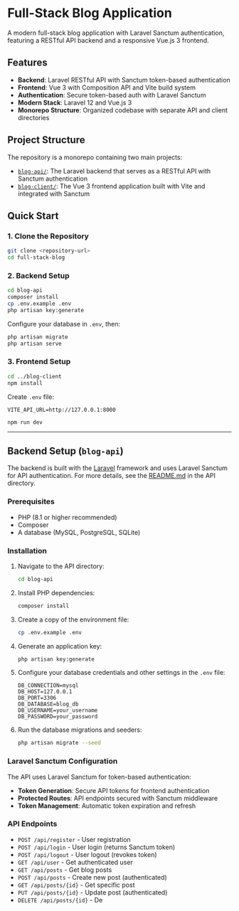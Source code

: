 # Full-Stack Blog Application

A modern full-stack blog application with Laravel Sanctum authentication, featuring a RESTful API backend and a responsive Vue.js 3 frontend.

## Features

- **Backend**: Laravel RESTful API with Sanctum token-based authentication
- **Frontend**: Vue 3 with Composition API and Vite build system
- **Authentication**: Secure token-based auth with Laravel Sanctum
- **Modern Stack**: Laravel 12 and Vue.js 3
- **Monorepo Structure**: Organized codebase with separate API and client directories

## Project Structure

The repository is a monorepo containing two main projects:

-   [`blog-api/`](blog-api/): The Laravel backend that serves as a RESTful API with Sanctum authentication
-   [`blog-client/`](blog-client/): The Vue 3 frontend application built with Vite and integrated with Sanctum

## Quick Start

### 1. Clone the Repository

```sh
git clone <repository-url>
cd full-stack-blog
```

### 2. Backend Setup

```sh
cd blog-api
composer install
cp .env.example .env
php artisan key:generate
```

Configure your database in `.env`, then:

```sh
php artisan migrate
php artisan serve
```

### 3. Frontend Setup

```sh
cd ../blog-client
npm install
```

Create `.env` file:
```env
VITE_API_URL=http://127.0.0.1:8000
```

```sh
npm run dev
```

---

## Backend Setup (`blog-api`)

The backend is built with the [Laravel](https://laravel.com/) framework and uses Laravel Sanctum for API authentication. For more details, see the [README.md](blog-api/README.md) in the API directory.

### Prerequisites

-   PHP (8.1 or higher recommended)
-   Composer
-   A database (MySQL, PostgreSQL, SQLite)

### Installation

1.  Navigate to the API directory:

    ```sh
    cd blog-api
    ```

2.  Install PHP dependencies:

    ```sh
    composer install
    ```

3.  Create a copy of the environment file:

    ```sh
    cp .env.example .env
    ```

4.  Generate an application key:

    ```sh
    php artisan key:generate
    ```

5.  Configure your database credentials and other settings in the `.env` file:
    ```env
    DB_CONNECTION=mysql
    DB_HOST=127.0.0.1
    DB_PORT=3306
    DB_DATABASE=blog_db
    DB_USERNAME=your_username
    DB_PASSWORD=your_password
    
    ```

6.  Run the database migrations and seeders:
    ```sh
    php artisan migrate --seed
    ```

### Laravel Sanctum Configuration

The API uses Laravel Sanctum for token-based authentication:

- **Token Generation**: Secure API tokens for frontend authentication
- **Protected Routes**: API endpoints secured with Sanctum middleware
- **Token Management**: Automatic token expiration and refresh

### API Endpoints

- `POST /api/register` - User registration
- `POST /api/login` - User login (returns Sanctum token)
- `POST /api/logout` - User logout (revokes token)
- `GET /api/user` - Get authenticated user
- `GET /api/posts` - Get blog posts
- `POST /api/posts` - Create new post (authenticated)
- `GET /api/posts/{id}` - Get specific post
- `PUT /api/posts/{id}` - Update post (authenticated)
- `DELETE /api/posts/{id}` - De